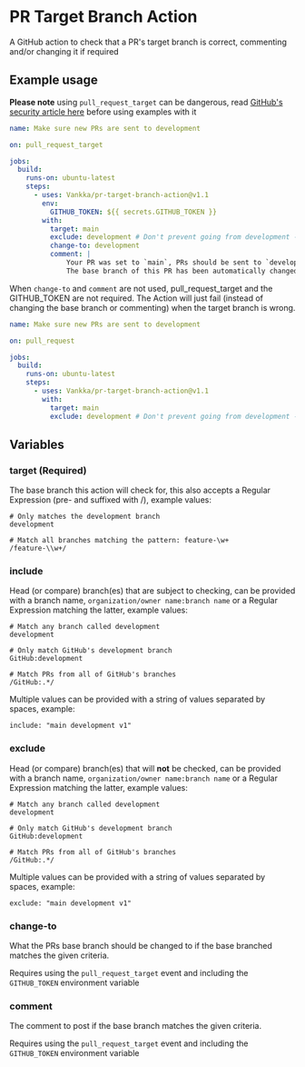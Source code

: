 # PR Target Branch Action

A GitHub action to check that a PR's target branch is correct, commenting and/or changing it if required

## Example usage

**Please note** using `pull_request_target` can be dangerous, read [GitHub's security article here](https://securitylab.github.com/research/github-actions-preventing-pwn-requests/) before using examples with it

```yaml
name: Make sure new PRs are sent to development

on: pull_request_target

jobs:
  build:
    runs-on: ubuntu-latest
    steps:
      - uses: Vankka/pr-target-branch-action@v1.1
        env:
          GITHUB_TOKEN: ${{ secrets.GITHUB_TOKEN }}
        with:
          target: main
          exclude: development # Don't prevent going from development -> main
          change-to: development
          comment: |
              Your PR was set to `main`, PRs should be sent to `development`
              The base branch of this PR has been automatically changed to `development`, please check that there are no merge conflicts
```

When `change-to` and `comment` are not used, pull_request_target and the GITHUB_TOKEN are not required. The Action will just fail (instead of changing the base branch or commenting) when the target branch is wrong.
```yaml
name: Make sure new PRs are sent to development

on: pull_request

jobs:
  build:
    runs-on: ubuntu-latest
    steps:
      - uses: Vankka/pr-target-branch-action@v1.1
        with:
          target: main
          exclude: development # Don't prevent going from development -> main
```

## Variables

### target (Required)

The base branch this action will check for, this also accepts a Regular Expression (pre- and suffixed with /), example values:
```
# Only matches the development branch
development

# Match all branches matching the pattern: feature-\w+
/feature-\\w+/
```

### include

Head (or compare) branch(es) that are subject to checking, can be provided with a branch name, `organization/owner name:branch name` or a Regular Expression matching the latter, example values:
```
# Match any branch called development
development

# Only match GitHub's development branch
GitHub:development

# Match PRs from all of GitHub's branches 
/GitHub:.*/
```

Multiple values can be provided with a string of values separated by spaces, example:
```
include: "main development v1"
```

### exclude

Head (or compare) branch(es) that will **not** be checked, can be provided with a branch name, `organization/owner name:branch name` or a Regular Expression matching the latter, example values:
```
# Match any branch called development
development

# Only match GitHub's development branch
GitHub:development

# Match PRs from all of GitHub's branches 
/GitHub:.*/
```

Multiple values can be provided with a string of values separated by spaces, example:
```
exclude: "main development v1"
```

### change-to

What the PRs base branch should be changed to if the base branched matches the given criteria.

Requires using the `pull_request_target` event and including the `GITHUB_TOKEN` environment variable

### comment

The comment to post if the base branch matches the given criteria.

Requires using the `pull_request_target` event and including the `GITHUB_TOKEN` environment variable
